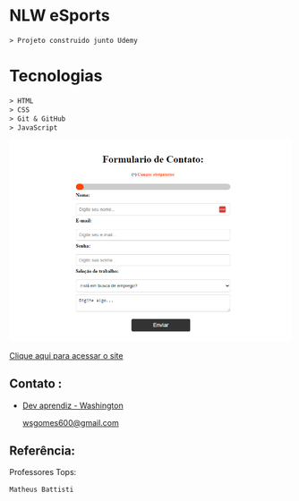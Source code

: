 # NLW eSports
    
    > Projeto construido junto Udemy

#  Tecnologias
    > HTML 
    > CSS
    > Git & GitHub
    > JavaScript
![preview](./.github/preview.png)

[Clique aqui para acessar o site](https://washingtongomes.github.io/projeto-forms)

## Contato :
- [Dev aprendiz - Washington](https://www.github.com/washingtongomes)

    wsgomes600@gmail.com



## Referência:

Professores Tops:

    Matheus Battisti
    
